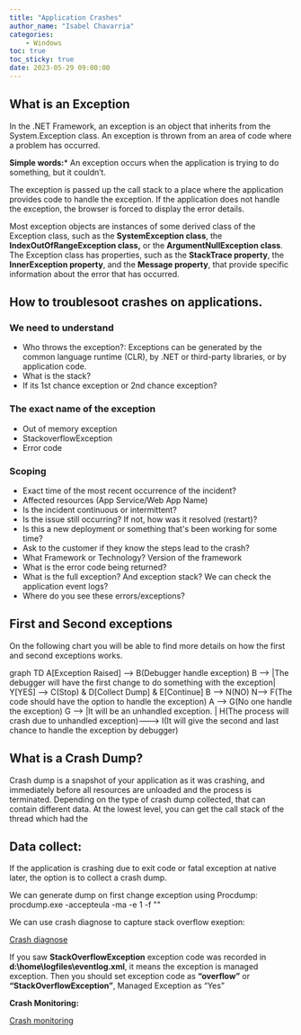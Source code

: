 ```yaml
---
title: "Application Crashes"
author_name: "Isabel Chavarria"
categories:
    - Windows
toc: true
toc_sticky: true
date: 2023-05-29 09:00:00
---
```


## What is an Exception

In the .NET Framework, an exception is an object that inherits from the System.Exception class. An exception is thrown from an area of code where a problem has occurred. 

**Simple words:*** An exception occurs when the application is trying to do something, but it couldn’t.

The exception is passed up the call stack to a place where the application provides code to handle the exception. If the application does not handle the exception, the browser is forced to display the error details.

Most exception objects are instances of some derived class of the Exception class, such as the **SystemException class**, the **IndexOutOfRangeException class,** or the **ArgumentNullException class**. 
The Exception class has properties, such as the **StackTrace property**, the **InnerException property**, and the **Message property**, that provide specific information about the error that has occurred.

## How to troublesoot crashes on applications. 

### We need to understand

- Who throws the exception?: Exceptions can be generated by the common language runtime (CLR), by .NET or third-party libraries, or by application code.
- What is the stack?
- If its 1st chance exception or 2nd chance exception?


### The exact name of the exception

 - Out of memory exception
 - StackoverflowException
 - Error code

### Scoping
-	Exact time of the most recent occurrence of the incident?
-	Affected resources (App Service/Web App Name)
-	Is the incident continuous or intermittent?
-	Is the issue still occurring? If not, how was it resolved (restart)?
-	Is this a new deployment or something that's been working for some time?
-	Ask to the customer if they know the steps lead to the crash?
-	What Framework or Technology? Version of the framework
-	 What is the error code being returned?
-	What is the full exception? And exception stack? We can check the application event logs?
-	Where do you see these errors/exceptions? 


## First and Second exceptions

On the following chart you will be able to find more details on how the first and second exceptions works. 

<div class="mermaid"> 
graph TD
A[Exception Raised] --> B(Debugger handle exception)
B --> |The debugger will have the first change to do something with the exception| Y[YES] --> C(Stop) & D[Collect Dump] & E[Continue]
B --> N(NO) 
N--> F(The code should have the option to handle the exception)
A --> G(No one handle the exception)
G --> |It will be an unhandled exception. | H(The process will crash due to unhandled exception)---> I(It will give the second and last chance to handle the exception by debugger)
 </div>


## What is a Crash Dump?
Crash dump is a snapshot of your application as it was crashing, and immediately before all resources are unloaded and the process is terminated. Depending on the type of crash dump collected, that can contain different data. At the lowest level, you can get the call stack of the thread which had the 

## Data collect: 

If the application is crashing due to exit code or fatal exception at native later, the option is to collect a crash dump. 

We can generate dump on first change exception using Procdump: 
procdump.exe -accepteula -ma -e 1 -f "<Exception Name>" <Process ID>

We can use crash diagnose to capture stack overflow exeption: 

[Crash diagnose](https://docs.microsoft.com/en-us/archive/blogs/asiatech/how-to-use-crash-diagnoser-to-capture-stack-overflow-exception-dump-in-mvc-web-app-on-microsoft-azure)

If you saw **StackOverflowException** exception code was recorded in **d:\home\logfiles\eventlog.xml**, it means the exception is managed exception. Then you should set exception code as **“overflow”** or **“StackOverflowException”**, Managed Exception as “Yes”


**Crash Monitoring:**


[Crash monitoring](https://azure.github.io/AppService/2020/08/11/Crash-Monitoring-Feature-in-Azure-App-Service )

